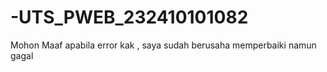 # -UTS_PWEB_232410101082
Mohon Maaf apabila error kak , saya sudah berusaha memperbaiki namun gagal
